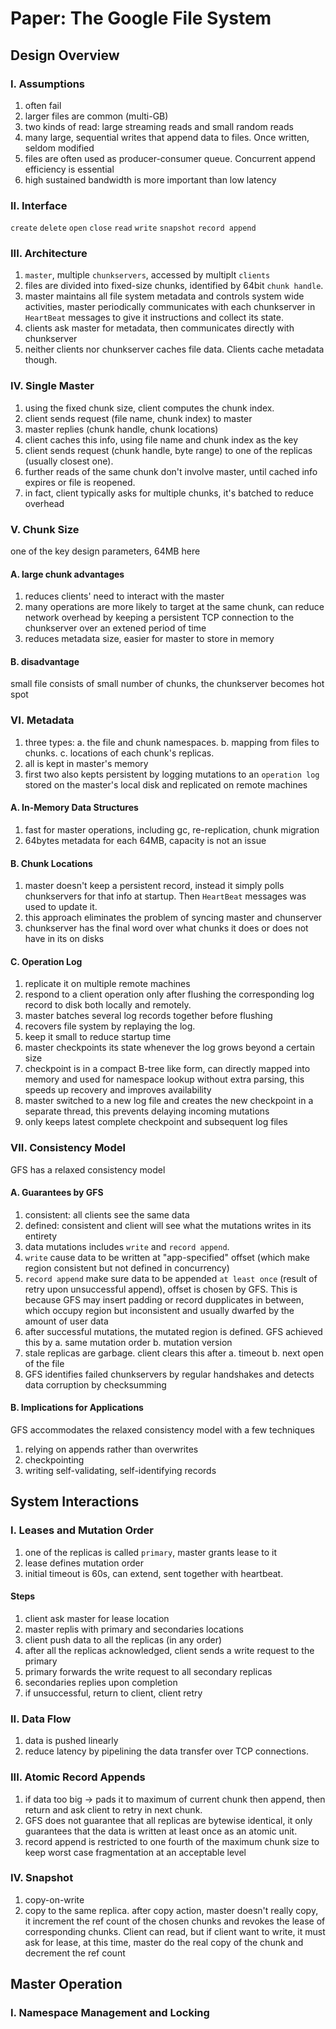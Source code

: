 # Paper: The Google File System
## Design Overview
### I. Assumptions
1. often fail
2. larger files are common (multi-GB)
3. two kinds of read: large streaming reads and small random reads
4. many large, sequential writes that append data to files. Once written, seldom modified
5. files are often used as producer-consumer queue. Concurrent append efficiency is essential
6. high sustained bandwidth is more important than low latency
### II. Interface
`create` `delete` `open` `close` `read` `write` `snapshot` `record append`
### III. Architecture
1. `master`, multiple `chunkservers`, accessed by multiplt `clients`
2. files are divided into fixed-size chunks, identified by 64bit `chunk handle`.
3. master maintains all file system metadata and controls system wide activities, master periodically communicates with each chunkserver in `HeartBeat` messages to give it instructions and collect its state.
4. clients ask master for metadata, then communicates directly with chunkserver
5. neither clients nor chunkserver caches file data. Clients cache metadata though.
### IV. Single Master
1. using the fixed chunk size, client computes the chunk index.
2. client sends request (file name, chunk index) to master
3. master replies (chunk handle, chunk locations)
4. client caches this info, using file name and chunk index as the key
5. client sends request (chunk handle, byte range) to one of the replicas (usually closest one).
6. further reads of the same chunk don't involve master, until cached info expires or file is reopened.
7. in fact, client typically asks for multiple chunks, it's batched to reduce overhead
### V. Chunk Size
one of the key design parameters, 64MB here
#### A. large chunk advantages
1. reduces clients' need to interact with the master
2. many operations are more likely to target at the same chunk, can reduce network overhead by keeping a persistent TCP connection to the chunkserver over an extened period of time
3. reduces metadata size, easier for master to store in memory
#### B. disadvantage
small file consists of small number of chunks, the chunkserver becomes hot spot
### VI. Metadata
1. three types: a. the file and chunk namespaces. b. mapping from files to chunks. c. locations of each chunk's replicas.
2. all is kept in master's memory
3. first two also kepts persistent by logging mutations to an `operation log` stored on the master's local disk and replicated on remote machines
#### A. In-Memory Data Structures
1. fast for master operations, including gc, re-replication, chunk migration
2. 64bytes metadata for each 64MB, capacity is not an issue
#### B. Chunk Locations
1. master doesn't keep a persistent record, instead it simply polls chunkservers for that info at startup. Then `HeartBeat` messages was used to update it.
2. this approach eliminates the problem of syncing master and chunserver
3. chunkserver has the final word over what chunks it does or does not have in its on disks
#### C. Operation Log
1. replicate it on multiple remote machines
2. respond to a client operation only after flushing the corresponding log record to disk both locally and remotely. 
3. master batches several log records together before flushing
4. recovers file system by replaying the log.
5. keep it small to reduce startup time
6. master checkpoints its state whenever the log grows beyond a certain size
7. checkpoint is in a compact B-tree like form, can directly mapped into memory and used for namespace lookup without extra parsing, this speeds up recovery and improves availability
8. master switched to a new log file and creates the new checkpoint in a separate thread, this prevents delaying incoming mutations
9. only keeps latest complete checkpoint and subsequent log files
### VII. Consistency Model
GFS has a relaxed consistency model
#### A. Guarantees by GFS
1. consistent: all clients see the same data
2. defined: consistent and client will see what the mutations writes in its entirety
3. data mutations includes `write` and `record append`. 
4. `write` cause data to be written at "app-specified" offset (which make region consistent but not defined in concurrency)
5. `record append` make sure data to be appended `at least once` (result of retry upon unsuccessful append), offset is chosen by GFS. This is because GFS may insert padding or record dupplicates in between, which occupy region but inconsistent and usually dwarfed by the amount of user data
6. after successful mutations, the mutated region is defined. GFS achieved this by a. same mutation order b. mutation version
7. stale replicas are garbage. client clears this after a. timeout b. next open of the file
8. GFS identifies failed chunkservers by regular handshakes and detects data corruption by checksumming
#### B. Implications for Applications
GFS accommodates the relaxed consistency model with a few techniques
1. relying on appends rather than overwrites
2. checkpointing
3. writing self-validating, self-identifying records
## System Interactions
### I. Leases and Mutation Order
1. one of the replicas is called `primary`, master grants lease to it
2. lease defines mutation order
3. initial timeout is 60s, can extend, sent together with heartbeat. 
#### Steps
1. client ask master for lease location
2. master replis with primary and secondaries locations
3. client push data to all the replicas (in any order)
4. after all the replicas acknowledged, client sends a write request to the primary
5. primary forwards the write request to all secondary replicas
6. secondaries replies upon completion
7. if unsuccessful, return to client, client retry
### II. Data Flow
1. data is pushed linearly
2. reduce latency by pipelining the data transfer over TCP connections.
### III. Atomic Record Appends
1. if data too big -> pads it to maximum of current chunk then append, then return and ask client to retry in next chunk.
2. GFS does not guarantee that all replicas are bytewise identical, it only guarantees that the data is written at least once as an atomic unit.
3. record append is restricted to one fourth of the maximum chunk size to keep worst case fragmentation at an acceptable level
### IV. Snapshot
1. copy-on-write
2. copy to the same replica. after copy action, master doesn't really copy, it increment the ref count of the chosen chunks and revokes the lease of corresponding chunks. Client can read, but if client want to write, it must ask for lease, at this time, master do the real copy of the chunk and decrement the ref count
## Master Operation
### I. Namespace Management and Locking
